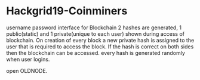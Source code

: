 # Hackgrid19-Coinminers
username password interface for Blockchain 
2 hashes are generated, 1 public(static) and 1 private(unique to each user) shown during access of blockchain.
On creation of every block a new private hash is assigned to the user that is required to access the block. If the hash is correct on both sides 
then the blockchain can be accessed. every hash is generated randomly when user logins.



open OLDNODE.
